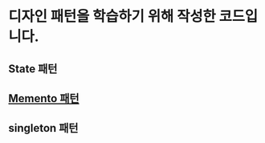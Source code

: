 # 디자인 패턴을 학습하기 위해 작성한 코드입니다.

## State 패턴

## [Memento 패턴](https://github.com/gehfand729/ProgramTeam/blob/main/testCode/memento.cpp)

## singleton 패턴
